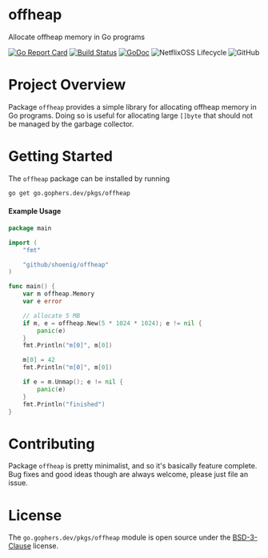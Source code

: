 offheap
=======

Allocate offheap memory in Go programs

[![Go Report Card](https://goreportcard.com/badge/go.gophers.dev/pkgs/loggy)](https://goreportcard.com/report/go.gophers.dev/pkgs/loggy)
[![Build Status](https://travis-ci.com/shoenig/loggy.svg?branch=master)](https://travis-ci.com/shoenig/loggy)
[![GoDoc](https://godoc.org/go.gophers.dev/pkgs/loggy?status.svg)](https://godoc.org/go.gophers.dev/pkgs/loggy)
![NetflixOSS Lifecycle](https://img.shields.io/osslifecycle/shoenig/loggy.svg)
![GitHub](https://img.shields.io/github/license/shoenig/loggy.svg)

# Project Overview

Package `offheap` provides a simple library for allocating offheap memory in
Go programs. Doing so is useful for allocating large `[]byte` that should not
be managed by the garbage collector.

# Getting Started

The `offheap` package can be installed by running

```bash
go get go.gophers.dev/pkgs/offheap
 ```

#### Example Usage

```go
package main

import (
    "fmt"

    "github/shoenig/offheap"
)

func main() {
    var m offheap.Memory
    var e error

    // allocate 5 MB
    if m, e = offheap.New(5 * 1024 * 1024); e != nil {
        panic(e)
    }
    fmt.Println("m[0]", m[0])

    m[0] = 42
    fmt.Println("m[0]", m[0])

    if e = m.Unmap(); e != nil {
        panic(e)
    }
    fmt.Println("finished")
}
```

# Contributing

Package `offheap` is pretty minimalist, and so it's basically feature complete.
Bug fixes and good ideas though are always welcome, please just file an issue.

# License

The `go.gophers.dev/pkgs/offheap` module is open source under the [BSD-3-Clause](LICENSE) license.


